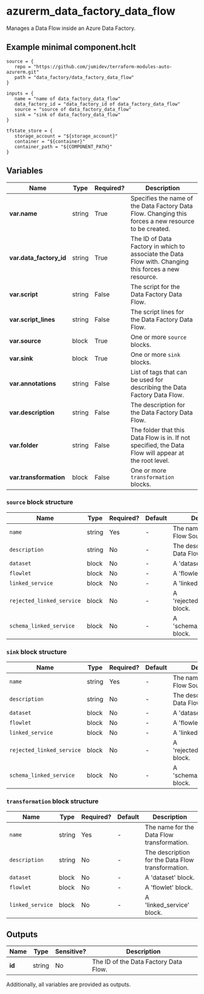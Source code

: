 # azurerm_data_factory_data_flow

Manages a Data Flow inside an Azure Data Factory.

## Example minimal component.hclt

```hcl
source = {
   repo = "https://github.com/jumidev/terraform-modules-auto-azurerm.git" 
   path = "data_factory/data_factory_data_flow" 
}

inputs = {
   name = "name of data_factory_data_flow" 
   data_factory_id = "data_factory_id of data_factory_data_flow" 
   source = "source of data_factory_data_flow" 
   sink = "sink of data_factory_data_flow" 
}

tfstate_store = {
   storage_account = "${storage_account}" 
   container = "${container}" 
   container_path = "${COMPONENT_PATH}" 
}

```

## Variables

| Name | Type | Required? |  Description |
| ---- | ---- | --------- |  ----------- |
| **var.name** | string | True | Specifies the name of the Data Factory Data Flow. Changing this forces a new resource to be created. | 
| **var.data_factory_id** | string | True | The ID of Data Factory in which to associate the Data Flow with. Changing this forces a new resource. | 
| **var.script** | string | False | The script for the Data Factory Data Flow. | 
| **var.script_lines** | string | False | The script lines for the Data Factory Data Flow. | 
| **var.source** | block | True | One or more `source` blocks. | 
| **var.sink** | block | True | One or more `sink` blocks. | 
| **var.annotations** | string | False | List of tags that can be used for describing the Data Factory Data Flow. | 
| **var.description** | string | False | The description for the Data Factory Data Flow. | 
| **var.folder** | string | False | The folder that this Data Flow is in. If not specified, the Data Flow will appear at the root level. | 
| **var.transformation** | block | False | One or more `transformation` blocks. | 

### `source` block structure

| Name | Type | Required? | Default | Description |
| ---- | ---- | --------- | ------- | ----------- |
| `name` | string | Yes | - | The name for the Data Flow Source. |
| `description` | string | No | - | The description for the Data Flow Source. |
| `dataset` | block | No | - | A 'dataset' block. |
| `flowlet` | block | No | - | A 'flowlet' block. |
| `linked_service` | block | No | - | A 'linked_service' block. |
| `rejected_linked_service` | block | No | - | A 'rejected_linked_service' block. |
| `schema_linked_service` | block | No | - | A 'schema_linked_service' block. |

### `sink` block structure

| Name | Type | Required? | Default | Description |
| ---- | ---- | --------- | ------- | ----------- |
| `name` | string | Yes | - | The name for the Data Flow Source. |
| `description` | string | No | - | The description for the Data Flow Source. |
| `dataset` | block | No | - | A 'dataset' block. |
| `flowlet` | block | No | - | A 'flowlet' block. |
| `linked_service` | block | No | - | A 'linked_service' block. |
| `rejected_linked_service` | block | No | - | A 'rejected_linked_service' block. |
| `schema_linked_service` | block | No | - | A 'schema_linked_service' block. |

### `transformation` block structure

| Name | Type | Required? | Default | Description |
| ---- | ---- | --------- | ------- | ----------- |
| `name` | string | Yes | - | The name for the Data Flow transformation. |
| `description` | string | No | - | The description for the Data Flow transformation. |
| `dataset` | block | No | - | A 'dataset' block. |
| `flowlet` | block | No | - | A 'flowlet' block. |
| `linked_service` | block | No | - | A 'linked_service' block. |



## Outputs

| Name | Type | Sensitive? | Description |
| ---- | ---- | --------- | --------- |
| **id** | string | No  | The ID of the Data Factory Data Flow. | 

Additionally, all variables are provided as outputs.
